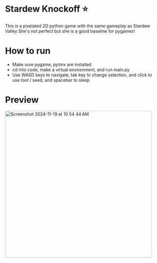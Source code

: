 # Stardew Knockoff ⭐️
This is a pixelated 2D python game with the same gameplay as Stardew Valley
She's not perfect but she is a good baseline for pygames! 

# How to run
- Make sure pygame, pytmx are installed
- cd into code, make a virtual environment, and run main.py
- Use WASD keys to navigate, tab key to change selection, and click to use tool / seed, and spacebar to sleep

# Preview
<img width="480" alt="Screenshot 2024-11-19 at 10 54 44 AM" src="https://github.com/user-attachments/assets/b7e14111-3bb7-4e30-ae1e-7df1ff7f67e7">
